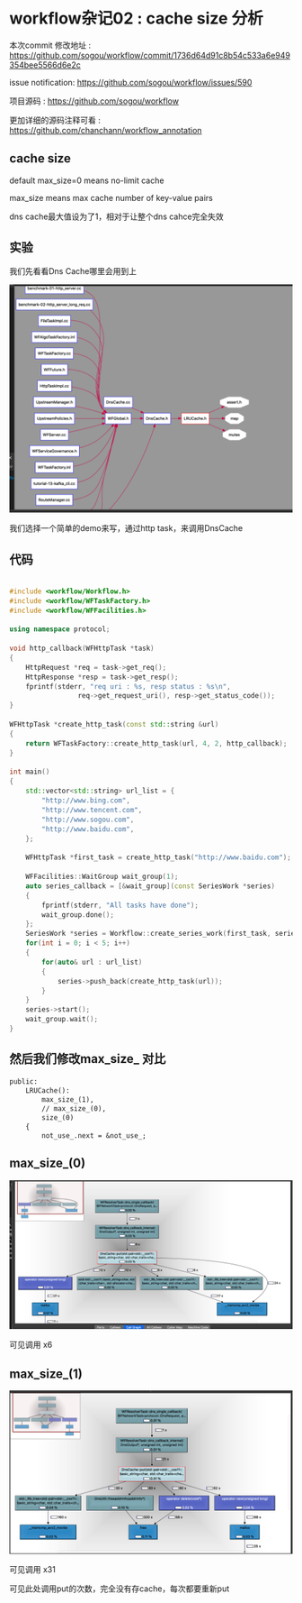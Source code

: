 # workflow杂记02 : cache size 分析

本次commit 修改地址 : https://github.com/sogou/workflow/commit/1736d64d91c8b54c533a6e949354bee5566d6e2c

issue notification: https://github.com/sogou/workflow/issues/590

项目源码 : https://github.com/sogou/workflow

更加详细的源码注释可看 : https://github.com/chanchann/workflow_annotation

## cache size 

default max_size=0 means no-limit cache

max_size means max cache number of key-value pairs

dns cache最大值设为了1，相对于让整个dns cahce完全失效

## 实验

我们先看看Dns Cache哪里会用到上

![dns cache 01](./pics/dns_cache_01.png)

我们选择一个简单的demo来写，通过http task，来调用DnsCache

## 代码

```cpp

#include <workflow/Workflow.h>
#include <workflow/WFTaskFactory.h>
#include <workflow/WFFacilities.h>

using namespace protocol;

void http_callback(WFHttpTask *task)
{
    HttpRequest *req = task->get_req();
    HttpResponse *resp = task->get_resp();
    fprintf(stderr, "req uri : %s, resp status : %s\n",
                 req->get_request_uri(), resp->get_status_code());
}

WFHttpTask *create_http_task(const std::string &url)
{
    return WFTaskFactory::create_http_task(url, 4, 2, http_callback);
}

int main()
{
    std::vector<std::string> url_list = {
        "http://www.bing.com",
        "http://www.tencent.com",
        "http://www.sogou.com",
        "http://www.baidu.com", 
    };

    WFHttpTask *first_task = create_http_task("http://www.baidu.com");

    WFFacilities::WaitGroup wait_group(1);
    auto series_callback = [&wait_group](const SeriesWork *series)
    {
        fprintf(stderr, "All tasks have done");
        wait_group.done();
    };
    SeriesWork *series = Workflow::create_series_work(first_task, series_callback);
    for(int i = 0; i < 5; i++) 
    {
        for(auto& url : url_list) 
        {
            series->push_back(create_http_task(url));
        }
    }   
    series->start();
    wait_group.wait();
}
```

## 然后我们修改max_size_ 对比

```
public:
	LRUCache():
		max_size_(1),
		// max_size_(0),
		size_(0)
	{
		not_use_.next = &not_use_;
```

## max_size_(0)

![dns cache 02](./pics/dns_cache_02.png)

可见调用 x6

## max_size_(1)

![dns cache 03](./pics/dns_cache_03.png)

可见调用 x31

可见此处调用put的次数，完全没有存cache，每次都要重新put




